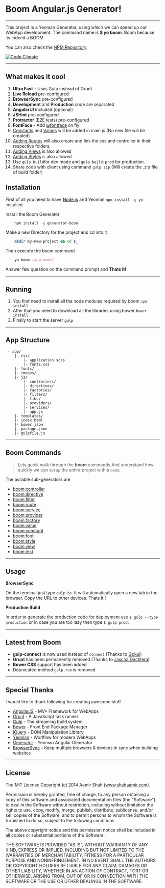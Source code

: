 Boom Angular.js Generator!
=====================

---------------

This project is a Yeoman Generator, using which we can speed up our WebApp development. The command name is **$ yo boom**. Boom because its indeed a BOOM.

You can also check the [NPM Repository](https://npmjs.org/package/generator-boom) 

[![Code Climate](https://codeclimate.com/github/rgksugan/generator-boom.png)](https://codeclimate.com/github/rgksugan/generator-boom)

----------

What makes it cool
----------

 1. **Ultra Fast** - Uses Gulp instead of Grunt
 2. **Live Reload** pre-configured
 3. **BrowserSync** pre-configured
 4. **Development** and **Production** code are separated
 5. **AngularUI** included (optional)
 6. **JSHint** pre-configured
 7. **Protractor** (E2E tests) pre-configured
 8. **FontFace** - Add [@fontface](https://github.com/aamirshah/generator-boom/blob/master/font/USAGE.md) on fly
 9. [Constants](https://github.com/aamirshah/generator-boom/blob/master/constant/USAGE.md) and [Values](https://github.com/aamirshah/generator-boom/blob/master/value/USAGE.md) will be added in main.js (No new file will be created)
 10. [Adding Routes](https://github.com/aamirshah/generator-boom/blob/master/route/USAGE.md) will also create and link the css and controller in their respective folders.
 11. [Adding Views](https://github.com/aamirshah/generator-boom/blob/master/view/USAGE.md) is also allowed
 12. [Adding Styles](https://github.com/aamirshah/generator-boom/blob/master/style/USAGE.md) is also allowed
 13. Use `gulp build`for dev mode and `gulp build:prod` for production.
 14. Share code with client using command `gulp zip` (Will create the .zip file of build folder)

<i class="icon-download"></i> Installation
---------

First of all you need to have [Node.js](http://nodejs.org/) and Yeoman `npm install -g yo` installed.

Install the Boom Generator

```sh
    npm install -g generator-boom
```

Make a new Directory for the project and cd into it

```sh
    mkdir my-new-project && cd $_
```

Then execute the boom command

```sh
    yo boom [app-name]
```

Answer few question on the command prompt and **Thats it!**

---

Running
-------

 1. You first need to install all the node modules required by boom `npm install`
 2. After that you need to download all the libraries using bower `bower install`
 3. Finally to start the server `gulp`
 
-----------


<i class="icon-file"></i> App Structure
---------------
```
 - app/
    |- css/
        |- application.scss
        |- fonts.css
    |- fonts/
    |- images/
    |- js/
        |- controllers/
        |- directives/
        |- factories/
        |- filters/
        |- libs/
        |- providers/
        |- services/
        |- app.js
    |- templates/
    |- index.html
    |- bower.json
    |- package.json
    |- gulpfile.js
```

----------

<i class="icon-refresh"></i> Boom Commands
---------------
>Lets quick walk through the **boom** commands.And understand how quickly we can <i class="icon-cog"></i> `Setup` the entire project with a `boom`.

The avilable sub-generators are

* [boom:controller](https://github.com/aamirshah/generator-boom/blob/master/controller/USAGE.md)
* [boom:directive](https://github.com/aamirshah/generator-boom/blob/master/directive/USAGE.md)
* [boom:filter](https://github.com/aamirshah/generator-boom/blob/master/filter/USAGE.md)
* [boom:route](https://github.com/aamirshah/generator-boom/blob/master/route/USAGE.md)
* [boom:service](https://github.com/aamirshah/generator-boom/blob/master/service/USAGE.md)
* [boom:provider](https://github.com/aamirshah/generator-boom/blob/master/provider/USAGE.md)
* [boom:factory](https://github.com/aamirshah/generator-boom/blob/master/factory/USAGE.md)
* [boom:value](https://github.com/aamirshah/generator-boom/blob/master/value/USAGE.md)
* [boom:constant](https://github.com/aamirshah/generator-boom/blob/master/constant/USAGE.md)
* [boom:font](https://github.com/aamirshah/generator-boom/blob/master/font/USAGE.md)
* [boom:style](https://github.com/aamirshah/generator-boom/blob/master/style/USAGE.md)
* [boom:view](https://github.com/aamirshah/generator-boom/blob/master/view/USAGE.md)
* [boom:test](https://github.com/aamirshah/generator-boom/blob/master/test/USAGE.md)

-----------------------------------

Usage
---

**BrowserSync** 

On the terminal just type `gulp bs`. It will automatically open a new tab in the browser. Copy the URL to other devices. Thats it !


**Production Build**

In order to generate the production code for deployment use `$ gulp --type production` or in case you are too lazy then type `$ gulp prod`.

------------------------

Latest from Boom
---
 - **gulp-connect** is now used instead of `connect` (Thanks to [Gokul](https://github.com/gokulkrishh))
 - **Grunt** has been permanently removed (Thanks to [Jascha Dachtera](https://github.com/jdachtera))
 - **Bower CSS** support has been added
 - Deprecated method `gulp.run` is removed


------------------------------


<i class="icon-pencil"></i> Special Thanks
---------------

I would like to thank following for creating awesome stuff

* [AngularJS](http://angularjs.org) - MV* Framework for WebApps
* [Grunt](http://gruntjs.com) - A JavaScript task runner
* [Gulp](http://gulpjs.com/) - The streaming build system
* [Bower](http://bower.io) - Front End Package Manager
* [jQuery](http://jquery.com/) - DOM Manipulation Library
* [Yeoman](http://yeoman.io/) - Worlflow for modern WebApps
* [Generator](https://github.com/yeoman/generator-angular) - Yeoman Angular Generator
* [BrowserSync](https://github.com/shakyShane/browser-sync) - Keep multiple browsers & devices in sync when building websites

-------------------


License
---------------

The MIT License
Copyright (c) 2014 Aamir Shah (www.shahaamir.com).

Permission is hereby granted, free of charge, to any person obtaining a copy
of this software and associated documentation files (the "Software"), to deal
in the Software without restriction, including without limitation the rights
to use, copy, modify, merge, publish, distribute, sublicense, and/or sell
copies of the Software, and to permit persons to whom the Software is
furnished to do so, subject to the following conditions:

The above copyright notice and this permission notice shall be included in
all copies or substantial portions of the Software.

THE SOFTWARE IS PROVIDED "AS IS", WITHOUT WARRANTY OF ANY KIND, EXPRESS OR
IMPLIED, INCLUDING BUT NOT LIMITED TO THE WARRANTIES OF MERCHANTABILITY,
FITNESS FOR A PARTICULAR PURPOSE AND NONINFRINGEMENT. IN NO EVENT SHALL THE
AUTHORS OR COPYRIGHT HOLDERS BE LIABLE FOR ANY CLAIM, DAMAGES OR OTHER
LIABILITY, WHETHER IN AN ACTION OF CONTRACT, TORT OR OTHERWISE, ARISING FROM,
OUT OF OR IN CONNECTION WITH THE SOFTWARE OR THE USE OR OTHER DEALINGS IN
THE SOFTWARE.


  [1]: www.shahaamir.com